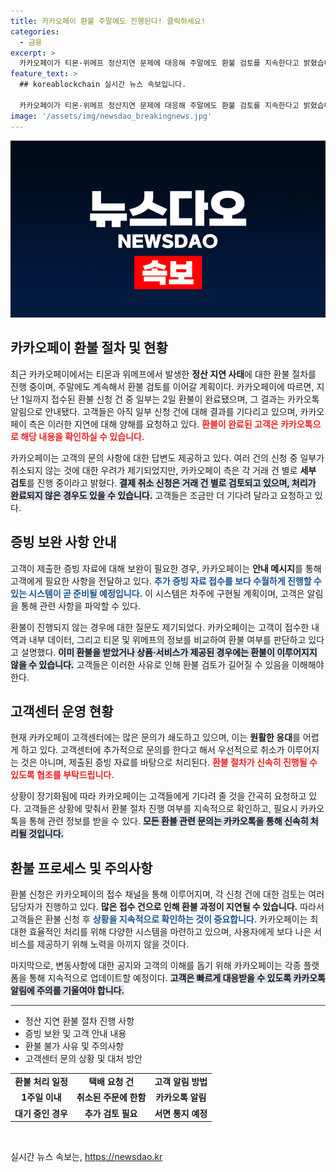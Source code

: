 ```yaml
---
title: 카카오페이 환불 주말에도 진행된다! 클릭하세요!
categories:
  - 금융
excerpt: >
  카카오페이가 티몬·위메프 정산지연 문제에 대응해 주말에도 환불 검토를 지속한다고 밝혔습니다. 일부 신청은 여전히 결과 대기 중이며, 추가 증빙 보완 요청도 예정되어 있습니다. 고객은 환불 가능 여부를 확인하려면 조금 더 기다려야 할 상황입니다.
feature_text: >
  ## koreablockchain 실시간 뉴스 속보입니다.

  카카오페이가 티몬·위메프 정산지연 문제에 대응해 주말에도 환불 검토를 지속한다고 밝혔습니다. 일부 신청은 여전히 결과 대기 중이며, 추가 증빙 보완 요청도 예정되어 있습니다. 고객은 환불 가능 여부를 확인하려면 조금 더 기다려야 할 상황입니다.
image: '/assets/img/newsdao_breakingnews.jpg'
---
```


<p><img src="/assets/img/newsdao_breakingnews.jpg" alt="koreablockchain 속보" /></p>

<h2 data-ke-size="size26">카카오페이 환불 절차 및 현황</h2>

<p data-ke-size="size16">최근 카카오페이에서는 티몬과 위메프에서 발생한 <b>정산 지연 사태</b>에 대한 환불 절차를 진행 중이며, 주말에도 계속해서 환불 검토를 이어갈 계획이다. 카카오페이에 따르면, 지난 1일까지 접수된 환불 신청 건 중 일부는 2일 환불이 완료됐으며, 그 결과는 카카오톡 알림으로 안내됐다. 고객들은 아직 일부 신청 건에 대해 결과를 기다리고 있으며, 카카오페이 측은 이러한 지연에 대해 양해를 요청하고 있다. <b><span style="color: #ee2323;">환불이 완료된 고객은 카카오톡으로 해당 내용을 확인하실 수 있습니다.</span></b> </p>

<p data-ke-size="size16">카카오페이는 고객의 문의 사항에 대한 답변도 제공하고 있다. 여러 건의 신청 중 일부가 취소되지 않는 것에 대한 우려가 제기되었지만, 카카오페이 측은 각 거래 건 별로 <b>세부 검토</b>를 진행 중이라고 밝혔다. <b><span style="background-color: #21538527;">결제 취소 신청은 거래 건 별로 검토되고 있으며, 처리가 완료되지 않은 경우도 있을 수 있습니다.</span></b> 고객들은 조금만 더 기다려 달라고 요청하고 있다.</p>

<h2 data-ke-size="size26">증빙 보완 사항 안내</h2>

<p data-ke-size="size16">고객이 제출한 증빙 자료에 대해 보완이 필요한 경우, 카카오페이는 <b>안내 메시지</b>를 통해 고객에게 필요한 사항을 전달하고 있다. <b><span style="color: #1a5490;">추가 증빙 자료 접수를 보다 수월하게 진행할 수 있는 시스템이 곧 준비될 예정입니다.</span></b> 이 시스템은 차주에 구현될 계획이며, 고객은 알림을 통해 관련 사항을 파악할 수 있다.</p>

<p data-ke-size="size16">환불이 진행되지 않는 경우에 대한 질문도 제기되었다. 카카오페이는 고객이 접수한 내역과 내부 데이터, 그리고 티몬 및 위메프의 정보를 비교하여 환불 여부를 판단하고 있다고 설명했다. <b><span style="background-color: #21538527;">이미 환불을 받았거나 상품·서비스가 제공된 경우에는 환불이 이루어지지 않을 수 있습니다.</span></b> 고객들은 이러한 사유로 인해 환불 검토가 길어질 수 있음을 이해해야 한다.</p>

<h2 data-ke-size="size26">고객센터 운영 현황</h2>

<p data-ke-size="size16">현재 카카오페이 고객센터에는 많은 문의가 쇄도하고 있으며, 이는 <b>원활한 응대</b>를 어렵게 하고 있다. 고객센터에 추가적으로 문의를 한다고 해서 우선적으로 취소가 이루어지는 것은 아니며, 제출된 증빙 자료를 바탕으로 처리된다. <b><span style="color: #ee2323;">환불 절차가 신속히 진행될 수 있도록 협조를 부탁드립니다.</span></b></p>

<p data-ke-size="size16">상황이 장기화됨에 따라 카카오페이는 고객들에게 기다려 줄 것을 간곡히 요청하고 있다. 고객들은 상황에 맞춰서 환불 절차 진행 여부를 지속적으로 확인하고, 필요시 카카오톡을 통해 관련 정보를 받을 수 있다. <b><span style="background-color: #21538527;">모든 환불 관련 문의는 카카오톡을 통해 신속히 처리될 것입니다.</span></b></p>

<h2 data-ke-size="size26">환불 프로세스 및 주의사항</h2>

<p data-ke-size="size16">환불 신청은 카카오페이의 접수 채널을 통해 이루어지며, 각 신청 건에 대한 검토는 여러 담당자가 진행하고 있다. <b>많은 접수 건으로 인해 환불 과정이 지연될 수 있습니다.</b> 따라서 고객들은 환불 신청 후 <b><span style="color: #1a5490;">상황을 지속적으로 확인하는 것이 중요합니다.</span></b> 카카오페이는 최대한 효율적인 처리를 위해 다양한 시스템을 마련하고 있으며, 사용자에게 보다 나은 서비스를 제공하기 위해 노력을 아끼지 않을 것이다.</p>

<p data-ke-size="size16">마지막으로, 변동사항에 대한 공지와 고객의 이해를 돕기 위해 카카오페이는 각종 플랫폼을 통해 지속적으로 업데이트할 예정이다. <b><span style="background-color: #21538527;">고객은 빠르게 대응받을 수 있도록 카카오톡 알림에 주의를 기울여야 합니다.</span></b></p>

<hr style="height:1px;border:none;color:#333;background-color:#333;"/>

<ul>
<li>정산 지연 환불 절차 진행 사항</li>
<li>증빙 보완 및 고객 안내 내용</li>
<li>환불 불가 사유 및 주의사항</li>
<li>고객센터 문의 상황 및 대처 방안</li>
</ul> 

<table style="width:100%; border-collapse: collapse;">
<tr>
<td style="text-align: center; height: 17px;"><b>환불 처리 일정</b></td>
<td style="text-align: center; height: 17px;"><b>택배 요청 건</b></td>
<td style="text-align: center; height: 17px;"><b>고객 알림 방법</b></td>
</tr>
<tr>
<td style="text-align: center; height: 17px;"><b>1주일 이내</b></td>
<td style="text-align: center; height: 17px;"><b>취소된 주문에 한함</b></td>
<td style="text-align: center; height: 17px;"><b>카카오톡 알림</b></td>
</tr>
<tr>
<td style="text-align: center; height: 17px;"><b>대기 중인 경우</b></td>
<td style="text-align: center; height: 17px;"><b>추가 검토 필요</b></td>
<td style="text-align: center; height: 17px;"><b>서면 통지 예정</b></td>
</tr>
</table>

<p data-ke-size="size16">&nbsp;</p>
실시간 뉴스 속보는, <a href="https://newsdao.kr" rel="dofollow">https://newsdao.kr</a>


